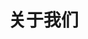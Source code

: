 <!--
 * @Author: your name
 * @Date: 2020-12-26 12:18:28
 * @LastEditTime: 2020-12-26 12:18:28
 * @LastEditors: Please set LastEditors
 * @Description: In User Settings Edit
 * @FilePath: \book.respi.website\docs\关于我们\README.md
-->
# 关于我们